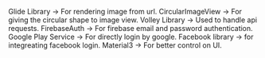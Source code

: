 Glide Library -> For rendering image from url.
CircularImageView -> For giving the circular shape to image view.
Volley Library -> Used to handle api requests.
FirebaseAuth -> For firebase email and password authentication.
Google Play Service -> For directly login by google.
Facebook library -> for integreating facebook login.
Material3 -> For better control on UI.
